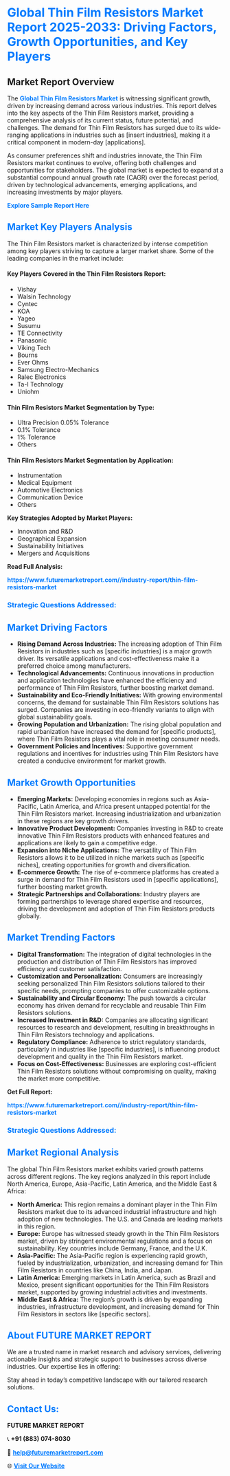 <h1 style="color: #007BFF;">Global Thin Film Resistors Market Report 2025-2033: Driving Factors, Growth Opportunities, and Key Players</h1>

<section id="overview">
<h2>Market Report Overview</h2>
<p>The <a href="https://www.futuremarketreport.com//industry-report/thin-film-resistors-market" style="color: #007BFF; text-decoration: none;"><strong>Global Thin Film Resistors Market</strong></a> is witnessing significant growth, driven by increasing demand across various industries. This report delves into the key aspects of the Thin Film Resistors market, providing a comprehensive analysis of its current status, future potential, and challenges. The demand for Thin Film Resistors has surged due to its wide-ranging applications in industries such as [insert industries], making it a critical component in modern-day [applications].</p>
<p>As consumer preferences shift and industries innovate, the Thin Film Resistors market continues to evolve, offering both challenges and opportunities for stakeholders. The global market is expected to expand at a substantial compound annual growth rate (CAGR) over the forecast period, driven by technological advancements, emerging applications, and increasing investments by major players.</p>
</section>

<section id="overview">
<p><a href="https://www.futuremarketreport.com//request-sample/reportId=81237" style="color: #007BFF; text-decoration: none;"><strong>Explore Sample Report Here</strong></a></p>
</section>

<section id="key-players">
<h2 style="color: #007BFF;">Market Key Players Analysis</h2>
<p>The Thin Film Resistors market is characterized by intense competition among key players striving to capture a larger market share. Some of the leading companies in the market include:</p>
<h4>Key Players Covered in the Thin Film Resistors Report:</h4>
<ul><li>Vishay</li><li>Walsin Technology</li><li>Cyntec</li><li>KOA</li><li>Yageo</li><li>Susumu</li><li>TE Connectivity</li><li>Panasonic</li><li>Viking Tech</li><li>Bourns</li><li>Ever Ohms</li><li>Samsung Electro-Mechanics</li><li>Ralec Electronics</li><li>Ta-I Technology</li><li>Uniohm</li></ul>
<h4>Thin Film Resistors Market Segmentation by Type:</h4>
<ul><li>Ultra Precision 0.05% Tolerance</li><li>0.1% Tolerance</li><li>1% Tolerance</li><li>Others</li></ul>

<h4>Thin Film Resistors Market Segmentation by Application:</h4>
<ul><li>Instrumentation</li><li>Medical Equipment</li><li>Automotive Electronics</li><li>Communication Device</li><li>Others</li></ul>
<p><strong>Key Strategies Adopted by Market Players:</strong></p>
<ul>
<li>Innovation and R&D</li>
<li>Geographical Expansion</li>
<li>Sustainability Initiatives</li>
<li>Mergers and Acquisitions</li>
</ul>
</section>

<section>
<p><strong>Read Full Analysis: </strong></p><a href="https://www.futuremarketreport.com//industry-report/thin-film-resistors-market" style="color: #007BFF; text-decoration: none;"><strong>https://www.futuremarketreport.com//industry-report/thin-film-resistors-market</strong></a>
<h3 style="color: #007BFF;">Strategic Questions Addressed:</h3>
</section>

<section id="driving-factors">
<h2 style="color: #007BFF;">Market Driving Factors</h2>
<ul>
<li><strong>Rising Demand Across Industries:</strong> The increasing adoption of Thin Film Resistors in industries such as [specific industries] is a major growth driver. Its versatile applications and cost-effectiveness make it a preferred choice among manufacturers.</li>
<li><strong>Technological Advancements:</strong> Continuous innovations in production and application technologies have enhanced the efficiency and performance of Thin Film Resistors, further boosting market demand.</li>
<li><strong>Sustainability and Eco-Friendly Initiatives:</strong> With growing environmental concerns, the demand for sustainable Thin Film Resistors solutions has surged. Companies are investing in eco-friendly variants to align with global sustainability goals.</li>
<li><strong>Growing Population and Urbanization:</strong> The rising global population and rapid urbanization have increased the demand for [specific products], where Thin Film Resistors plays a vital role in meeting consumer needs.</li>
<li><strong>Government Policies and Incentives:</strong> Supportive government regulations and incentives for industries using Thin Film Resistors have created a conducive environment for market growth.</li>
</ul>
</section>

<section id="growth-opportunities">
<h2 style="color: #007BFF;">Market Growth Opportunities</h2>
<ul>
<li><strong>Emerging Markets:</strong> Developing economies in regions such as Asia-Pacific, Latin America, and Africa present untapped potential for the Thin Film Resistors market. Increasing industrialization and urbanization in these regions are key growth drivers.</li>
<li><strong>Innovative Product Development:</strong> Companies investing in R&D to create innovative Thin Film Resistors products with enhanced features and applications are likely to gain a competitive edge.</li>
<li><strong>Expansion into Niche Applications:</strong> The versatility of Thin Film Resistors allows it to be utilized in niche markets such as [specific niches], creating opportunities for growth and diversification.</li>
<li><strong>E-commerce Growth:</strong> The rise of e-commerce platforms has created a surge in demand for Thin Film Resistors used in [specific applications], further boosting market growth.</li>
<li><strong>Strategic Partnerships and Collaborations:</strong> Industry players are forming partnerships to leverage shared expertise and resources, driving the development and adoption of Thin Film Resistors products globally.</li>
</ul>
</section>

<section id="trending-factors">
<h2 style="color: #007BFF;">Market Trending Factors</h2>
<ul>
<li><strong>Digital Transformation:</strong> The integration of digital technologies in the production and distribution of Thin Film Resistors has improved efficiency and customer satisfaction.</li>
<li><strong>Customization and Personalization:</strong> Consumers are increasingly seeking personalized Thin Film Resistors solutions tailored to their specific needs, prompting companies to offer customizable options.</li>
<li><strong>Sustainability and Circular Economy:</strong> The push towards a circular economy has driven demand for recyclable and reusable Thin Film Resistors solutions.</li>
<li><strong>Increased Investment in R&D:</strong> Companies are allocating significant resources to research and development, resulting in breakthroughs in Thin Film Resistors technology and applications.</li>
<li><strong>Regulatory Compliance:</strong> Adherence to strict regulatory standards, particularly in industries like [specific industries], is influencing product development and quality in the Thin Film Resistors market.</li>
<li><strong>Focus on Cost-Effectiveness:</strong> Businesses are exploring cost-efficient Thin Film Resistors solutions without compromising on quality, making the market more competitive.</li>
</ul>
</section>

<section>
<p><strong>Get Full Report: </strong></p><a href="https://www.futuremarketreport.com//industry-report/thin-film-resistors-market" style="color: #007BFF; text-decoration: none;"><strong>https://www.futuremarketreport.com//industry-report/thin-film-resistors-market</strong></a>
<h3 style="color: #007BFF;">Strategic Questions Addressed:</h3>
</section>


<section id="regional-analysis">
<h2 style="color: #007BFF;">Market Regional Analysis</h2>
<p>The global Thin Film Resistors market exhibits varied growth patterns across different regions. The key regions analyzed in this report include North America, Europe, Asia-Pacific, Latin America, and the Middle East & Africa:</p>
<ul>
<li><strong>North America:</strong> This region remains a dominant player in the Thin Film Resistors market due to its advanced industrial infrastructure and high adoption of new technologies. The U.S. and Canada are leading markets in this region.</li>
<li><strong>Europe:</strong> Europe has witnessed steady growth in the Thin Film Resistors market, driven by stringent environmental regulations and a focus on sustainability. Key countries include Germany, France, and the U.K.</li>
<li><strong>Asia-Pacific:</strong> The Asia-Pacific region is experiencing rapid growth, fueled by industrialization, urbanization, and increasing demand for Thin Film Resistors in countries like China, India, and Japan.</li>
<li><strong>Latin America:</strong> Emerging markets in Latin America, such as Brazil and Mexico, present significant opportunities for the Thin Film Resistors market, supported by growing industrial activities and investments.</li>
<li><strong>Middle East & Africa:</strong> The region’s growth is driven by expanding industries, infrastructure development, and increasing demand for Thin Film Resistors in sectors like [specific sectors].</li>
</ul>
</section>

<footer>
<h2 style="color: #007BFF;">About FUTURE MARKET REPORT</h2>
<p>We are a trusted name in market research and advisory services, delivering actionable insights and strategic support to businesses across diverse industries. Our expertise lies in offering:</p>

<p>Stay ahead in today’s competitive landscape with our tailored research solutions.</p>

<h2 style="color: #007BFF;">Contact Us:</h2>
<p><strong>FUTURE MARKET REPORT</strong></p>
<p>📞 <strong>+91 (883) 074-8030</strong></p>
<p>📧 <strong><a href="mailto:help@futuremarketreport.com" style="color: #007BFF;">help@futuremarketreport.com</a></strong></p>
<p>🌐 <strong><a href="https://www.futuremarketreport.com/" style="color: #007BFF;">Visit Our Website</a></strong></p>
</footer>
